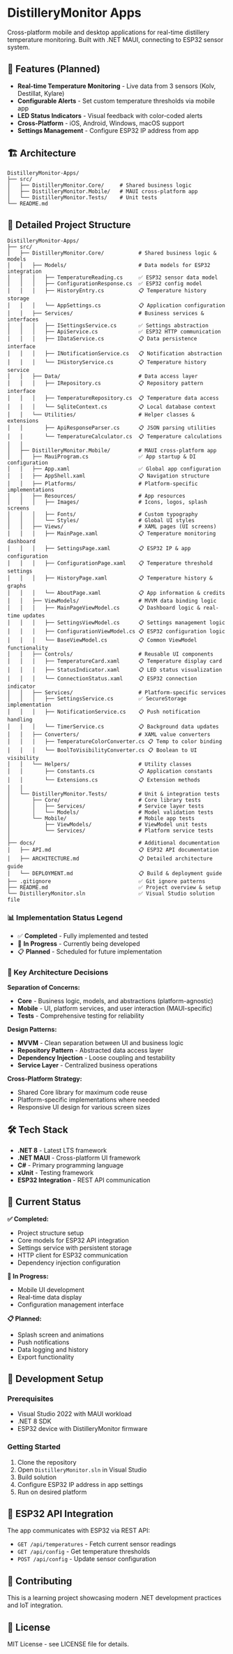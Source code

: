 # DistilleryMonitor Apps

Cross-platform mobile and desktop applications for real-time distillery temperature monitoring. Built with .NET MAUI, connecting to ESP32 sensor system.

## 🚀 Features (Planned)

- **Real-time Temperature Monitoring** - Live data from 3 sensors (Kolv, Destillat, Kylare)
- **Configurable Alerts** - Set custom temperature thresholds via mobile app
- **LED Status Indicators** - Visual feedback with color-coded alerts
- **Cross-Platform** - iOS, Android, Windows, macOS support
- **Settings Management** - Configure ESP32 IP address from app

## 🏗️ Architecture

```
DistilleryMonitor-Apps/
├── src/
│   ├── DistilleryMonitor.Core/     # Shared business logic
│   ├── DistilleryMonitor.Mobile/   # MAUI cross-platform app
│   └── DistilleryMonitor.Tests/    # Unit tests
└── README.md
```
## 📁 Detailed Project Structure

```
DistilleryMonitor-Apps/
├── src/
│   ├── DistilleryMonitor.Core/           # Shared business logic & models
│   │   ├── Models/                       # Data models for ESP32 integration
│   │   │   ├── TemperatureReading.cs     ✅ ESP32 sensor data model
│   │   │   ├── ConfigurationResponse.cs  ✅ ESP32 config model
│   │   │   ├── HistoryEntry.cs           📋 Temperature history storage
│   │   │   └── AppSettings.cs            📋 Application configuration
│   │   ├── Services/                     # Business services & interfaces
│   │   │   ├── ISettingsService.cs       ✅ Settings abstraction
│   │   │   ├── ApiService.cs             ✅ ESP32 HTTP communication
│   │   │   ├── IDataService.cs           📋 Data persistence interface
│   │   │   ├── INotificationService.cs   📋 Notification abstraction
│   │   │   └── IHistoryService.cs        📋 Temperature history service
│   │   ├── Data/                         # Data access layer
│   │   │   ├── IRepository.cs            📋 Repository pattern interface
│   │   │   ├── TemperatureRepository.cs  📋 Temperature data access
│   │   │   └── SqliteContext.cs          📋 Local database context
│   │   └── Utilities/                    # Helper classes & extensions
│   │       ├── ApiResponseParser.cs      📋 JSON parsing utilities
│   │       └── TemperatureCalculator.cs  📋 Temperature calculations
│   │
│   ├── DistilleryMonitor.Mobile/         # MAUI cross-platform app
│   │   ├── MauiProgram.cs                ✅ App startup & DI configuration
│   │   ├── App.xaml                      ✅ Global app configuration
│   │   ├── AppShell.xaml                 📋 Navigation structure
│   │   ├── Platforms/                    # Platform-specific implementations
│   │   ├── Resources/                    # App resources
│   │   │   ├── Images/                   # Icons, logos, splash screens
│   │   │   ├── Fonts/                    # Custom typography
│   │   │   └── Styles/                   # Global UI styles
│   │   ├── Views/                        # XAML pages (UI screens)
│   │   │   ├── MainPage.xaml             📋 Temperature monitoring dashboard
│   │   │   ├── SettingsPage.xaml         📋 ESP32 IP & app configuration
│   │   │   ├── ConfigurationPage.xaml    📋 Temperature threshold settings
│   │   │   ├── HistoryPage.xaml          📋 Temperature history & graphs
│   │   │   └── AboutPage.xaml            📋 App information & credits
│   │   ├── ViewModels/                   # MVVM data binding logic
│   │   │   ├── MainPageViewModel.cs      📋 Dashboard logic & real-time updates
│   │   │   ├── SettingsViewModel.cs      📋 Settings management logic
│   │   │   ├── ConfigurationViewModel.cs 📋 ESP32 configuration logic
│   │   │   └── BaseViewModel.cs          📋 Common ViewModel functionality
│   │   ├── Controls/                     # Reusable UI components
│   │   │   ├── TemperatureCard.xaml      📋 Temperature display card
│   │   │   ├── StatusIndicator.xaml      📋 LED status visualization
│   │   │   └── ConnectionStatus.xaml     📋 ESP32 connection indicator
│   │   ├── Services/                     # Platform-specific services
│   │   │   ├── SettingsService.cs        ✅ SecureStorage implementation
│   │   │   ├── NotificationService.cs    📋 Push notification handling
│   │   │   └── TimerService.cs           📋 Background data updates
│   │   ├── Converters/                   # XAML value converters
│   │   │   ├── TemperatureColorConverter.cs 📋 Temp to color binding
│   │   │   └── BoolToVisibilityConverter.cs 📋 Boolean to UI visibility
│   │   └── Helpers/                      # Utility classes
│   │       ├── Constants.cs              📋 Application constants
│   │       └── Extensions.cs             📋 Extension methods
│   │
│   └── DistilleryMonitor.Tests/          # Unit & integration tests
│       ├── Core/                         # Core library tests
│       │   ├── Services/                 # Service layer tests
│       │   └── Models/                   # Model validation tests
│       └── Mobile/                       # Mobile app tests
│           ├── ViewModels/               # ViewModel unit tests
│           └── Services/                 # Platform service tests
│
├── docs/                                 # Additional documentation
│   ├── API.md                            📋 ESP32 API documentation
│   ├── ARCHITECTURE.md                   📋 Detailed architecture guide
│   └── DEPLOYMENT.md                     📋 Build & deployment guide
├── .gitignore                            ✅ Git ignore patterns
├── README.md                             ✅ Project overview & setup
└── DistilleryMonitor.sln                 ✅ Visual Studio solution file
```

### 📊 Implementation Status Legend
- ✅ **Completed** - Fully implemented and tested
- 🚧 **In Progress** - Currently being developed
- 📋 **Planned** - Scheduled for future implementation

### 🎯 Key Architecture Decisions

**Separation of Concerns:**
- **Core** - Business logic, models, and abstractions (platform-agnostic)
- **Mobile** - UI, platform services, and user interaction (MAUI-specific)
- **Tests** - Comprehensive testing for reliability

**Design Patterns:**
- **MVVM** - Clean separation between UI and business logic
- **Repository Pattern** - Abstracted data access layer
- **Dependency Injection** - Loose coupling and testability
- **Service Layer** - Centralized business operations

**Cross-Platform Strategy:**
- Shared Core library for maximum code reuse
- Platform-specific implementations where needed
- Responsive UI design for various screen sizes

## 🛠️ Tech Stack

- **.NET 8** - Latest LTS framework
- **.NET MAUI** - Cross-platform UI framework
- **C#** - Primary programming language
- **xUnit** - Testing framework
- **ESP32 Integration** - REST API communication

## 📱 Current Status

**✅ Completed:**
- Project structure setup
- Core models for ESP32 API integration
- Settings service with persistent storage
- HTTP client for ESP32 communication
- Dependency injection configuration

**🚧 In Progress:**
- Mobile UI development
- Real-time data display
- Configuration management interface

**📋 Planned:**
- Splash screen and animations
- Push notifications
- Data logging and history
- Export functionality

## 🔧 Development Setup

### Prerequisites
- Visual Studio 2022 with MAUI workload
- .NET 8 SDK
- ESP32 device with DistilleryMonitor firmware

### Getting Started
1. Clone the repository
2. Open `DistilleryMonitor.sln` in Visual Studio
3. Build solution
4. Configure ESP32 IP address in app settings
5. Run on desired platform

## 📡 ESP32 API Integration

The app communicates with ESP32 via REST API:

- `GET /api/temperatures` - Fetch current sensor readings
- `GET /api/config` - Get temperature thresholds
- `POST /api/config` - Update sensor configuration

## 🤝 Contributing

This is a learning project showcasing modern .NET development practices and IoT integration.

## 📄 License

MIT License - see LICENSE file for details.

